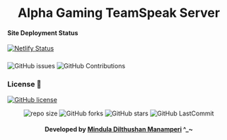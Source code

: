 <div align="center">

# Alpha Gaming TeamSpeak Server
</div>

#### Site Deployment Status 
[![Netlify Status](https://api.netlify.com/api/v1/badges/926c16f3-9db7-4fe4-b2d1-c2eab65efd67/deploy-status)](https://app.netlify.com/sites/alpha-gaming-ts/deploys)
###

![GitHub issues](https://img.shields.io/github/issues/Mindula-Dilthushan/alpha-gaming-ts?&labelColor=black&color=eb3b5a&label=Issues&logo=issues&logoColor=black&style=for-the-badge)
![GitHub Contributions](https://img.shields.io/github/contributors/Mindula-Dilthushan/alpha-gaming-ts?&labelColor=black&color=8854d0&style=for-the-badge)

### License 📝
[![GitHub license](https://img.shields.io/github/license/Mindula-Dilthushan/alpha-gaming-ts?&labelColor=black&color=3867d6&style=for-the-badge)](https://github.com/Mindula-Dilthushan/Ax-Button/blob/master/LICENSE)


<div align="center">

![repo size](https://img.shields.io/github/repo-size/Mindula-Dilthushan/alpha-gaming-ts?label=Repo%20Size&style=for-the-badge&labelColor=black&color=20bf6b)
![GitHub forks](https://img.shields.io/github/forks/Mindula-Dilthushan/alpha-gaming-ts?&labelColor=black&color=0fb9b1&style=for-the-badge)
![GitHub stars](https://img.shields.io/github/stars/Mindula-Dilthushan/alpha-gaming-ts?&labelColor=black&color=f7b731&style=for-the-badge)
![GitHub LastCommit](https://img.shields.io/github/last-commit/Mindula-Dilthushan/alpha-gaming-ts?logo=github&labelColor=black&color=d1d8e0&style=for-the-badge)

</div>

<div align="center"> 

#### Developed by [Mindula Dilthushan Manamperi](http://minduladilthushan.netlify.app/) ^_~
</div>
